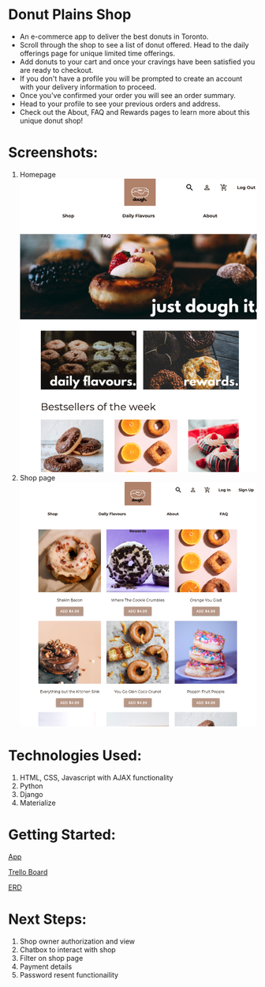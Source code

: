 # Donut Plains Shop

- An e-commerce app to deliver the best donuts in Toronto.
- Scroll through the shop to see a list of donut offered. Head to the daily offerings page for unique limited time offerings.
- Add donuts to your cart and once your cravings have been satisfied you are ready to checkout.
- If you don't have a profile you will be prompted to create an account with your delivery information to proceed.
- Once you've confirmed your order you will see an order summary.
- Head to your profile to see your previous orders and address.
- Check out the About, FAQ and Rewards pages to learn more about this unique donut shop!

# Screenshots:

1. Homepage
   <img src='main_app/static/main_app/images/screenshots/home.png'>
2. Shop page
   <img src='main_app/static/main_app/images/screenshots/shop.png'>

# Technologies Used:

1. HTML, CSS, Javascript with AJAX functionality
2. Python
3. Django
4. Materialize

# Getting Started:

[App](https://donut-plains-shop.herokuapp.com/)

[Trello Board](https://trello.com/b/o1v6tV9X/donut-shop)

[ERD](https://lucid.app/lucidchart/a81dab76-b493-4454-9a8c-1499622b3efd/edit?page=0_0&invitationId=inv_3f195039-0c61-407e-aa6a-fc4d56c664df#)

# Next Steps:

1. Shop owner authorization and view
2. Chatbox to interact with shop
3. Filter on shop page
4. Payment details
5. Password resent functionaility
